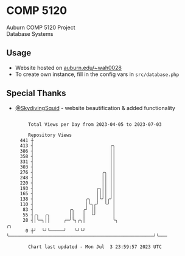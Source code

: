 # COMP 5120
Auburn COMP 5120 Project  
Database Systems

## Usage
- Website hosted on [auburn.edu/~wah0028](https://webhome.auburn.edu/~wah0028/)
- To create own instance, fill in the config vars in `src/database.php`

## Special Thanks
- [@SkydivingSquid](https://github.com/SkydivingSquid) - website beautification & added functionality

```

        Total Views per Day from 2023-04-05 to 2023-07-03

        Repository Views
     441 ┼
     413 ┤                            ╭╮
     386 ┤                            ││
     358 ┤                            ││
     331 ┤                            ││
     303 ┤                            ││
     276 ┤                         ╭╮ ││
     248 ┤                         ││ ││
     220 ┤                         ││ ││
     193 ┤                       ╭╮││ ││
     165 ┤                       ││││ ││
     138 ┤                   ╭╮  │╰╯│╭╯│
     110 ┤                   │╰╮╭╯  ╰╯ │
      83 ┤             ╭╮   ╭╯ ││      │
      55 ┤╭╮  ╭╮       ││   │  ╰╯      │
      28 ┤│╰─╮││     ╭─╯╰╮╭╮│          ╰╮                                                     ╭╮
       0 ┼╯  ╰╯╰─────╯   ╰╯╰╯           ╰─────────────────────────────────────────────────────╯╰───

        Chart last updated - Mon Jul  3 23:59:57 2023 UTC
        
```
